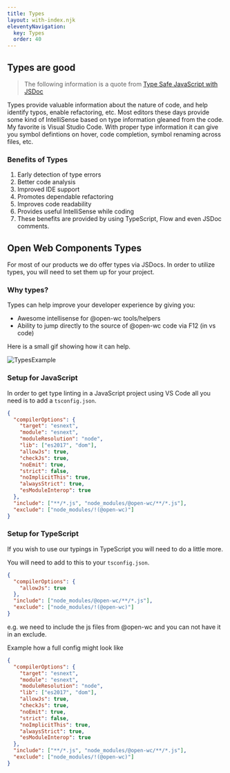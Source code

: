 ```yaml
---
title: Types
layout: with-index.njk
eleventyNavigation:
  key: Types
  order: 40
---
```


## Types are good

> The following information is a quote from [Type Safe JavaScript with JSDoc](https://medium.com/@trukrs/type-safe-javascript-with-jsdoc-7a2a63209b76)

Types provide valuable information about the nature of code, and help identify typos, enable refactoring, etc. Most editors these days provide some kind of IntelliSense based on type information gleaned from the code. My favorite is Visual Studio Code. With proper type information it can give you symbol defintions on hover, code completion, symbol renaming across files, etc.

### Benefits of Types

1. Early detection of type errors
2. Better code analysis
3. Improved IDE support
4. Promotes dependable refactoring
5. Improves code readability
6. Provides useful IntelliSense while coding
7. These benefits are provided by using TypeScript, Flow and even JSDoc comments.

## Open Web Components Types

For most of our products we do offer types via JSDocs.
In order to utilize types, you will need to set them up for your project.

### Why types?

Types can help improve your developer experience by giving you:

- Awesome intellisense for @open-wc tools/helpers
- Ability to jump directly to the source of @open-wc code via F12 (in vs code)

Here is a small gif showing how it can help.

![TypesExample](/types.gif)

### Setup for JavaScript

In order to get type linting in a JavaScript project using VS Code all you need is to add a `tsconfig.json`.

```json
{
  "compilerOptions": {
    "target": "esnext",
    "module": "esnext",
    "moduleResolution": "node",
    "lib": ["es2017", "dom"],
    "allowJs": true,
    "checkJs": true,
    "noEmit": true,
    "strict": false,
    "noImplicitThis": true,
    "alwaysStrict": true,
    "esModuleInterop": true
  },
  "include": ["**/*.js", "node_modules/@open-wc/**/*.js"],
  "exclude": ["node_modules/!(@open-wc)"]
}
```

### Setup for TypeScript

If you wish to use our typings in TypeScript you will need to do a little more.

You will need to add to this to your `tsconfig.json`.

```json
{
  "compilerOptions": {
    "allowJs": true
  },
  "include": ["node_modules/@open-wc/**/*.js"],
  "exclude": ["node_modules/!(@open-wc)"]
}
```

e.g. we need to include the js files from @open-wc and you can not have it in an exclude.

Example how a full config might look like

```json
{
  "compilerOptions": {
    "target": "esnext",
    "module": "esnext",
    "moduleResolution": "node",
    "lib": ["es2017", "dom"],
    "allowJs": true,
    "checkJs": true,
    "noEmit": true,
    "strict": false,
    "noImplicitThis": true,
    "alwaysStrict": true,
    "esModuleInterop": true
  },
  "include": ["**/*.js", "node_modules/@open-wc/**/*.js"],
  "exclude": ["node_modules/!(@open-wc)"]
}
```
